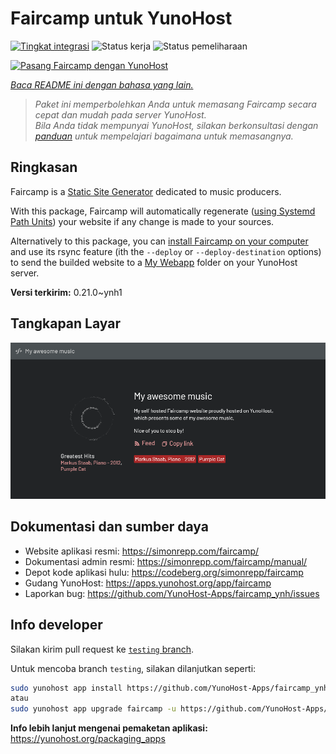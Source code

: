 <!--
N.B.: README ini dibuat secara otomatis oleh <https://github.com/YunoHost/apps/tree/master/tools/readme_generator>
Ini TIDAK boleh diedit dengan tangan.
-->

# Faircamp untuk YunoHost

[![Tingkat integrasi](https://dash.yunohost.org/integration/faircamp.svg)](https://ci-apps.yunohost.org/ci/apps/faircamp/) ![Status kerja](https://ci-apps.yunohost.org/ci/badges/faircamp.status.svg) ![Status pemeliharaan](https://ci-apps.yunohost.org/ci/badges/faircamp.maintain.svg)

[![Pasang Faircamp dengan YunoHost](https://install-app.yunohost.org/install-with-yunohost.svg)](https://install-app.yunohost.org/?app=faircamp)

*[Baca README ini dengan bahasa yang lain.](./ALL_README.md)*

> *Paket ini memperbolehkan Anda untuk memasang Faircamp secara cepat dan mudah pada server YunoHost.*  
> *Bila Anda tidak mempunyai YunoHost, silakan berkonsultasi dengan [panduan](https://yunohost.org/install) untuk mempelajari bagaimana untuk memasangnya.*

## Ringkasan

Faircamp is a [Static Site Generator](https://en.wikipedia.org/wiki/Static_site_generator) dedicated to music producers.

With this package, Faircamp will automatically regenerate ([using Systemd Path Units](https://www.putorius.net/systemd-path-units.html)) your website if any change is made to your sources.

Alternatively to this package, you can [install Faircamp on your computer](https://simonrepp.com/faircamp/manual/installation.html) and use its rsync feature (ith the `--deploy` or `--deploy-destination` options) to send the builded website to a [My Webapp](https://apps.yunohost.org/app/my_webapp) folder on your YunoHost server.


**Versi terkirim:** 0.21.0~ynh1

## Tangkapan Layar

![Tangkapan Layar pada Faircamp](./doc/screenshots/faircamp-screenshot.png)

## Dokumentasi dan sumber daya

- Website aplikasi resmi: <https://simonrepp.com/faircamp/>
- Dokumentasi admin resmi: <https://simonrepp.com/faircamp/manual/>
- Depot kode aplikasi hulu: <https://codeberg.org/simonrepp/faircamp>
- Gudang YunoHost: <https://apps.yunohost.org/app/faircamp>
- Laporkan bug: <https://github.com/YunoHost-Apps/faircamp_ynh/issues>

## Info developer

Silakan kirim pull request ke [`testing` branch](https://github.com/YunoHost-Apps/faircamp_ynh/tree/testing).

Untuk mencoba branch `testing`, silakan dilanjutkan seperti:

```bash
sudo yunohost app install https://github.com/YunoHost-Apps/faircamp_ynh/tree/testing --debug
atau
sudo yunohost app upgrade faircamp -u https://github.com/YunoHost-Apps/faircamp_ynh/tree/testing --debug
```

**Info lebih lanjut mengenai pemaketan aplikasi:** <https://yunohost.org/packaging_apps>
